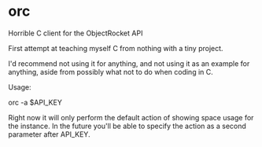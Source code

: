 # orc
Horrible C client for the ObjectRocket API

First attempt at teaching myself C from nothing with a tiny project. 

I'd recommend not using it for anything, and not using it as an example for anything, aside from possibly what not to do when coding in C. 

Usage:

orc -a $API_KEY

Right now it will only perform the default action of showing space usage for the instance. In the future you'll be able to specify the action as a second parameter after API_KEY.
